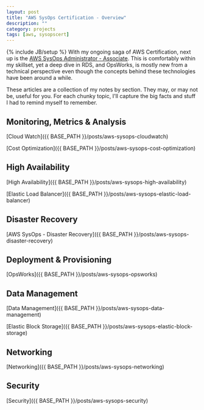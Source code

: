 ```yaml
---
layout: post
title: "AWS SysOps Certification - Overview"
description: ""
category: projects
tags: [aws, sysopscert]
---
```

{% include JB/setup %}
With my ongoing saga of AWS Certification, next up is the [AWS SysOps Administrator - Associate](https://aws.amazon.com/certification/certified-sysops-admin-associate/). This is comfortably within my skillset, yet a deep dive in RDS, and OpsWorks, is mostly new from a technical perspective even though the concepts behind these technologies have been around a while. 

These articles are a collection of my notes by section. They may, or may not be, useful for you. For each chunky topic, I'll capture the big facts and stuff I had to remind myself to remember.

## Monitoring, Metrics &amp; Analysis
[Cloud Watch]({{ BASE_PATH }}/posts/aws-sysops-cloudwatch)

[Cost Optimization]({{ BASE_PATH }}/posts/aws-sysops-cost-optimization)

## High Availability
[High Availability]({{ BASE_PATH }}/posts/aws-sysops-high-availability)

[Elastic Load Balancer]({{ BASE_PATH }}/posts/aws-sysops-elastic-load-balancer)

## Disaster Recovery
[AWS SysOps - Disaster Recovery]({{ BASE_PATH }}/posts/aws-sysops-disaster-recovery)

## Deployment & Provisioning
[OpsWorks]({{ BASE_PATH }}/posts/aws-sysops-opsworks)


## Data Management
[Data Management]({{ BASE_PATH }}/posts/aws-sysops-data-management)

[Elastic Block Storage]({{ BASE_PATH }}/posts/aws-sysops-elastic-block-storage)

## Networking

[Networking]({{ BASE_PATH }}/posts/aws-sysops-networking)

## Security

[Security]({{ BASE_PATH }}/posts/aws-sysops-security)
